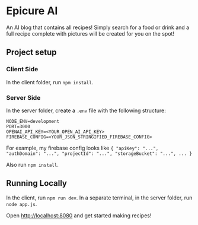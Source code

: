 # Epicure AI

An AI blog that contains all recipes! Simply search for a food or drink and a full recipe complete with pictures will be created for you on the spot!

## Project setup

### Client Side

In the client folder, run `npm install`.

### Server Side

In the server folder, create a `.env` file with the following structure:

```
NODE_ENV=development
PORT=3000
OPENAI_API_KEY=<YOUR_OPEN_AI_API_KEY>
FIREBASE_CONFIG=<YOUR_JSON_STRINGIFIED_FIREBASE_CONFIG>
```

For example, my firebase config looks like `{ "apiKey": "...", "authDomain": "...", "projectId": "...", "storageBucket": "...", ... }`

Also run `npm install`.

## Running Locally

In the client, run `npm run dev`. In a separate terminal, in the server folder, run `node app.js`.

Open <a href="http://localhost:8080">http://localhost:8080</a> and get started making recipes!
